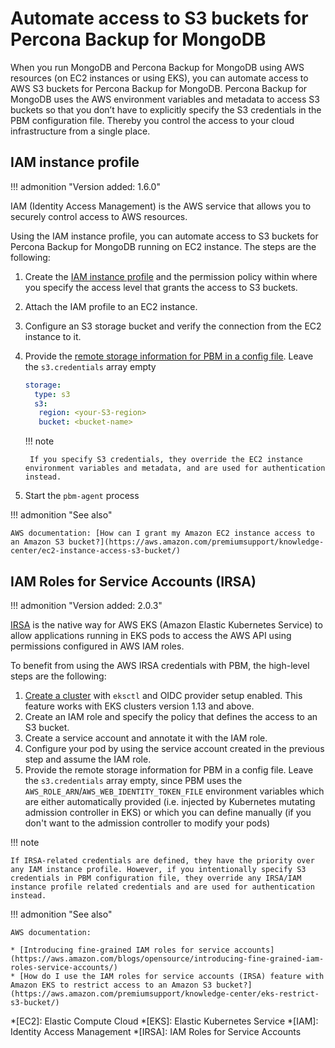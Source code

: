 # Automate access to S3 buckets for Percona Backup for MongoDB

When you run MongoDB and Percona Backup for MongoDB using AWS resources (on EC2 instances or using EKS), you can automate access to AWS S3 buckets for Percona Backup for MongoDB. Percona Backup for MongoDB uses the AWS environment variables and metadata to access S3 buckets so that you don’t have to explicitly specify the S3 credentials in the PBM configuration file. Thereby you control the access to your cloud infrastructure from a single place.

## IAM instance profile 

!!! admonition "Version added: 1.6.0"

IAM (Identity Access Management) is the AWS service that allows you to securely control access to AWS resources.

Using the IAM instance profile, you can automate access to S3 buckets for Percona Backup for MongoDB running on EC2 instance. The steps are the following:

1. Create the [IAM instance profile](https://docs.aws.amazon.com/AWSEC2/latest/UserGuide/iam-roles-for-amazon-ec2.html) and the permission policy within where you specify the access level that grants the access to S3 buckets.

2. Attach the IAM profile to an EC2 instance.

3. Configure an S3 storage bucket and verify the connection from the EC2 instance to it.


4. Provide the [remote storage information for PBM in a config file](../initial-setup.md#configure-remote-backup-storage). Leave the `s3.credentials` array empty
    
    ```yaml
    storage:
      type: s3
      s3:
       region: <your-S3-region>
       bucket: <bucket-name>
    ```

    !!! note

        If you specify S3 credentials, they override the EC2 instance environment variables and metadata, and are used for authentication instead.


5. Start the `pbm-agent` process

!!! admonition "See also"

    AWS documentation: [How can I grant my Amazon EC2 instance access to an Amazon S3 bucket?](https://aws.amazon.com/premiumsupport/knowledge-center/ec2-instance-access-s3-bucket/)

## IAM Roles for Service Accounts (IRSA)

!!! admonition "Version added: 2.0.3"

[IRSA](https://docs.aws.amazon.com/eks/latest/userguide/iam-roles-for-service-accounts.html) is the native way for AWS EKS (Amazon Elastic Kubernetes Service) to allow applications running in EKS pods to access the AWS API using permissions configured in AWS IAM roles.

To benefit from using the AWS IRSA credentials with PBM, the high-level steps are the following:

1. [Create a cluster](https://docs.aws.amazon.com/emr/latest/EMR-on-EKS-DevelopmentGuide/setting-up-eks-cluster.html) with `eksctl` and OIDC provider setup enabled. This feature works with EKS clusters version 1.13 and above.
2. Create an IAM role and specify the policy that defines the access to an S3 bucket.
3. Create a service account and annotate it with the IAM role.
3. Configure your pod by using the service account created in the previous step and assume the IAM role.
4. Provide the remote storage information for PBM in a config file. Leave the `s3.credentials` array empty, since PBM uses the `AWS_ROLE_ARN`/`AWS_WEB_IDENTITY_TOKEN_FILE` environment variables which are either automatically provided (i.e. injected by Kubernetes mutating admission controller in EKS) or which you can define manually (if you don't want to the admission controller to modify your pods)


!!! note 

    If IRSA-related credentials are defined, they have the priority over any IAM instance profile. However, if you intentionally specify S3 credentials in PBM configuration file, they override any IRSA/IAM instance profile related credentials and are used for authentication instead.

!!! admonition "See also"

    AWS documentation: 

    * [Introducing fine-grained IAM roles for service accounts](https://aws.amazon.com/blogs/opensource/introducing-fine-grained-iam-roles-service-accounts/)
    * [How do I use the IAM roles for service accounts (IRSA) feature with Amazon EKS to restrict access to an Amazon S3 bucket?](https://aws.amazon.com/premiumsupport/knowledge-center/eks-restrict-s3-bucket/)



*[EC2]: Elastic Compute Cloud
*[EKS]: Elastic Kubernetes Service
*[IAM]: Identity Access Management
*[IRSA]: IAM Roles for Service Accounts